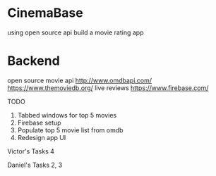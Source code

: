 # CinemaBase
using open source api build a movie rating app
# Backend
open source movie api
http://www.omdbapi.com/
https://www.themoviedb.org/
live reviews
https://www.firebase.com/


TODO
1) Tabbed windows for top 5 movies
2) Firebase setup
3) Populate top 5 movie list from omdb
4) Redesign app UI

Victor's Tasks
4

Daniel's Tasks
2, 3
